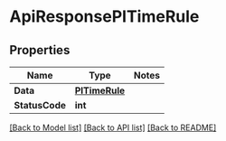 # ApiResponsePITimeRule

## Properties
Name | Type | Notes
------------ | ------------- | -------------
**Data** | **[**PITimeRule**](../Model/PITimeRule.md)**
**StatusCode** | **int**

[[Back to Model list]](../../README.md#documentation-for-models) [[Back to API list]](../../README.md#documentation-for-api-endpoints) [[Back to README]](../../README.md)
